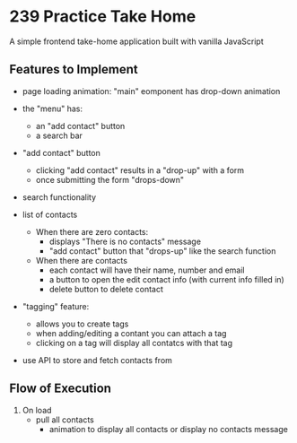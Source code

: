 # 239 Practice Take Home

A simple frontend take-home application built with vanilla JavaScript

## Features to Implement

- page loading animation: "main" eomponent has drop-down animation

- the "menu" has:
	- an "add contact" button
	- a search bar

- "add contact" button
	- clicking "add contact" results in a "drop-up" with a form
	- once submitting the form "drops-down"

- search functionality
	
- list of contacts
	- When there are zero contacts: 
		- displays "There is no contacts" message 
		- "add contact" button that "drops-up" like the search function
	- When there are contacts
		- each contact will have their name, number and email
		- a button to open the edit contact info (with current info filled in)
		- delete button to delete contact

- "tagging" feature: 
	- allows you to create tags
	- when adding/editing a contant you can attach a tag
	- clicking on a tag will display all contatcs with that tag
- use API to store and fetch contacts from

## Flow of Execution

1. On load
	- pull all contacts
		- animation to display all contacts or display no contacts message
	

